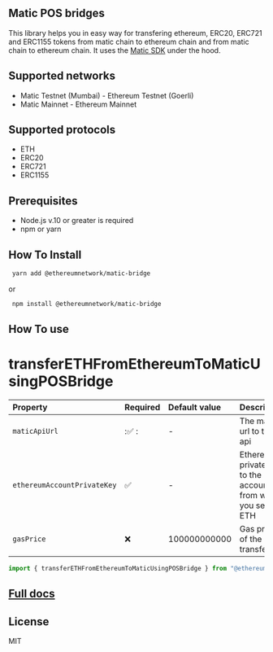 ## Matic POS bridges

This library helps you in easy way for transfering ethereum, ERC20, ERC721 and ERC1155 tokens from matic chain to ethereum chain and from matic chain to ethereum chain.
It uses the [Matic SDK](https://docs.matic.network/docs/develop/ethereum-matic/pos/using-sdk/getting-started) under the hood.

## Supported networks

- Matic Testnet (Mumbai) - Ethereum Testnet (Goerli)
- Matic Mainnet - Ethereum Mainnet

## Supported protocols

- ETH
- ERC20
- ERC721
- ERC1155

## Prerequisites

- Node.js v.10 or greater is required
- npm or yarn

## How To Install

```sh
 yarn add @ethereumnetwork/matic-bridge
```

or

```sh
 npm install @ethereumnetwork/matic-bridge
```

## How To use

# transferETHFromEthereumToMaticUsingPOSBridge

| Property                    | Required | Default value | Description                                                  |
| :-------------------------- | :------- | :------------ | :----------------------------------------------------------- |
| `maticApiUrl`               | :✅ :    | -             | The matic url to the api                                     |
| `ethereumAccountPrivateKey` | ✅       | -             | Ethereaum private key to the account from where you send ETH |
| `gasPrice`                  | :x:      | 100000000000  | Gas price of the transfer                                    |

```typescript
import { transferETHFromEthereumToMaticUsingPOSBridge } from "@ethereumnetwork/matic-bridge";
```

## [Full docs](https://github.com/KedziaPawel/matic-bridge/blob/main/docs/README.md)

## License

MIT

